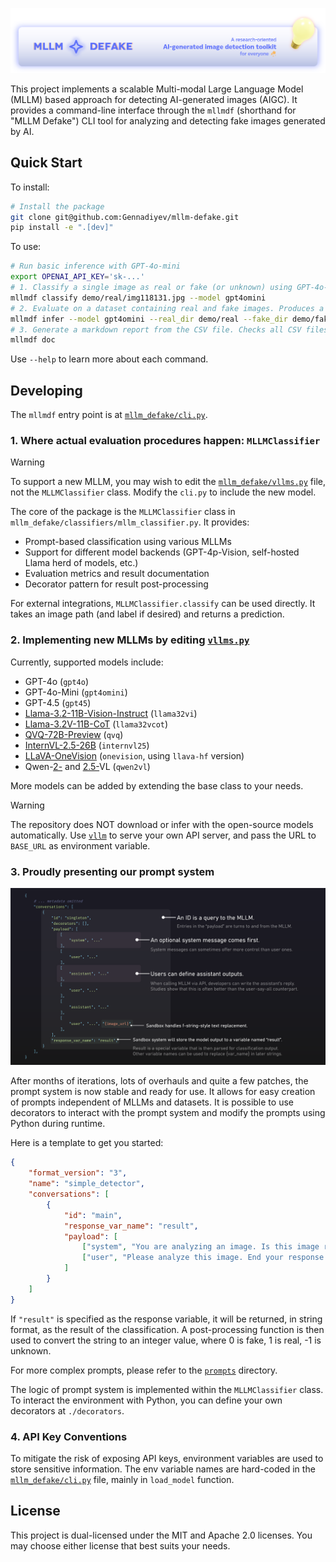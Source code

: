 ![MLLM DEFAKE - A research-oriented AI-generated image detection toolkit for everyone](demo/banner.png)

This project implements a scalable Multi-modal Large Language Model (MLLM) based approach for detecting AI-generated images (AIGC). It provides a command-line interface through the `mllmdf` (shorthand for "MLLM Defake") CLI tool for analyzing and detecting fake images generated by AI.

## Quick Start

To install:

```bash
# Install the package
git clone git@github.com:Gennadiyev/mllm-defake.git
pip install -e ".[dev]"
```

To use:

```bash
# Run basic inference with GPT-4o-mini
export OPENAI_API_KEY='sk-...'
# 1. Classify a single image as real or fake (or unknown) using GPT-4o-mini. Prints the result to the console.
mllmdf classify demo/real/img118131.jpg --model gpt4omini
# 2. Evaluate on a dataset containing real and fake images. Produces a CSV file with results under ./outputs
mllmdf infer --model gpt4omini --real_dir demo/real --fake_dir demo/fake
# 3. Generate a markdown report from the CSV file. Checks all CSV files under ./outputs
mllmdf doc
```

Use `--help` to learn more about each command.

## Developing

The `mllmdf` entry point is at [`mllm_defake/cli.py`](mllm_defake/cli.py).

### 1. Where actual evaluation procedures happen: `MLLMClassifier`

> [!WARNING]  
> To support a new MLLM, you may wish to edit the [`mllm_defake/vllms.py`](mllm_defake/vllms.py) file, not the `MLLMClassifier` class. Modify the `cli.py` to include the new model.

The core of the package is the `MLLMClassifier` class in `mllm_defake/classifiers/mllm_classifier.py`. It provides:

- Prompt-based classification using various MLLMs
- Support for different model backends (GPT-4p-Vision, self-hosted Llama herd of models, etc.)
- Evaluation metrics and result documentation
- Decorator pattern for result post-processing

For external integrations, `MLLMClassifier.classify` can be used directly. It takes an image path (and label if desired) and returns a prediction.

### 2. Implementing new MLLMs by editing [`vllms.py`](mllm_defake/vllms/vllm.py)

Currently, supported models include:
- GPT-4o (`gpt4o`)
- GPT-4o-Mini (`gpt4omini`)
- GPT-4.5 (`gpt45`)
- [Llama-3.2-11B-Vision-Instruct](https://huggingface.co/meta-llama/Llama-3.2-11B-Vision-Instruct) (`llama32vi`)
- [Llama-3.2V-11B-CoT](https://huggingface.co/Xkev/Llama-3.2V-11B-cot) (`llama32vcot`)
- [QVQ-72B-Preview](https://huggingface.co/Qwen/QVQ-72B-Preview) (`qvq`)
- [InternVL-2.5-26B](https://huggingface.co/OpenGVLab/InternVL2_5-26B) (`internvl25`)
- [LLaVA-OneVision](https://huggingface.co/llava-hf/llava-onevision-qwen2-7b-ov-hf) (`onevision`, using `llava-hf` version)
- Qwen-[2-](https://huggingface.co/Qwen/Qwen2-VL-7B-Instruct) and [2.5-](https://huggingface.co/Qwen/Qwen2.5-VL-7B-Instruct)VL (`qwen2vl`)

More models can be added by extending the base class to your needs.

> [!WARNING]  
> The repository does NOT download or infer with the open-source models automatically. Use [`vllm`](https://github.com/vllm-project/vllm) to serve your own API server, and pass the URL to `BASE_URL` as environment variable.

### 3. Proudly presenting our prompt system

![Prompt system overview, explaining JSON structure](demo/prompt_breakdown.png)

After months of iterations, lots of overhauls and quite a few patches, the prompt system is now stable and ready for use. It allows for easy creation of prompts independent of MLLMs and datasets. It is possible to use decorators to interact with the prompt system and modify the prompts using Python during runtime.

Here is a template to get you started:

```json
{
    "format_version": "3",
    "name": "simple_detector",
    "conversations": [
        {
            "id": "main",
            "response_var_name": "result",
            "payload": [
                ["system", "You are analyzing an image. Is this image real or AI-generated?"],
                ["user", "Please analyze this image. End your response with `real` or `fake`.", "{image_url}"],
            ]
        }
    ]
}
```

If `"result"` is specified as the response variable, it will be returned, in string format, as the result of the classification. A post-processing function is then used to convert the string to an integer value, where 0 is fake, 1 is real, -1 is unknown.

For more complex prompts, please refer to the [`prompts`](prompts) directory.

The logic of prompt system is implemented within the `MLLMClassifier` class. To interact the environment with Python, you can define your own decorators at `./decorators`.

### 4. API Key Conventions

To mitigate the risk of exposing API keys, environment variables are used to store sensitive information. The env variable names are hard-coded in the [`mllm_defake/cli.py`](mllm_defake/cli.py) file, mainly in `load_model` function.

## License

This project is dual-licensed under the MIT and Apache 2.0 licenses. You may choose either license that best suits your needs.
